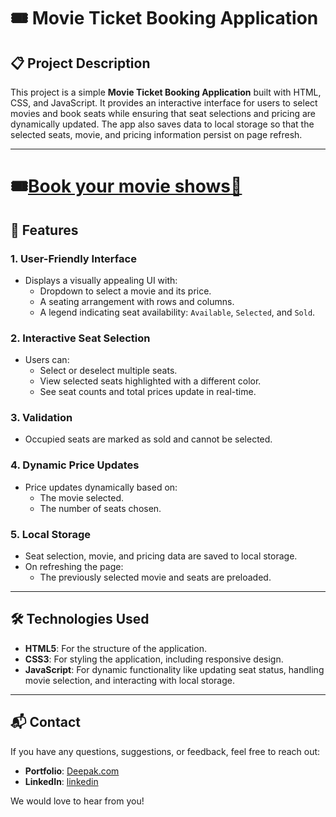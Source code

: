 # 🎟️ Movie Ticket Booking Application

## 📋 Project Description
This project is a simple **Movie Ticket Booking Application** built with HTML, CSS, and JavaScript. It provides an interactive interface for users to select movies and book seats while ensuring that seat selections and pricing are dynamically updated. The app also saves data to local storage so that the selected seats, movie, and pricing information persist on page refresh.

---

# 🎟️[Book your movie shows🍿](https://deepak-mahanta.github.io/Movie-Ticket-Booking-Application/)


## 🚀 Features
### 1. **User-Friendly Interface**
- Displays a visually appealing UI with:
  - Dropdown to select a movie and its price.
  - A seating arrangement with rows and columns.
  - A legend indicating seat availability: `Available`, `Selected`, and `Sold`.

### 2. **Interactive Seat Selection**
- Users can:
  - Select or deselect multiple seats.
  - View selected seats highlighted with a different color.
  - See seat counts and total prices update in real-time.

### 3. **Validation**
- Occupied seats are marked as sold and cannot be selected.

### 4. **Dynamic Price Updates**
- Price updates dynamically based on:
  - The movie selected.
  - The number of seats chosen.

### 5. **Local Storage**
- Seat selection, movie, and pricing data are saved to local storage.
- On refreshing the page:
  - The previously selected movie and seats are preloaded.

---

## 🛠️ Technologies Used
- **HTML5**: For the structure of the application.
- **CSS3**: For styling the application, including responsive design.
- **JavaScript**: For dynamic functionality like updating seat status, handling movie selection, and interacting with local storage.

---

## 📬 Contact

If you have any questions, suggestions, or feedback, feel free to reach out:

- **Portfolio**: [Deepak.com](https://deepak-kumar-five.vercel.app)
- **LinkedIn**: [linkedin](https://www.linkedin.com/in/contactdeepk/)

We would love to hear from you!



 
